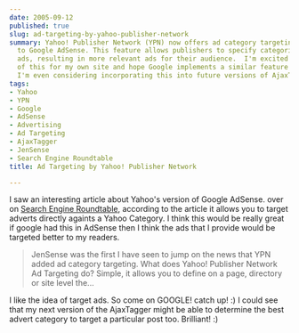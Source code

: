 ```yaml
---
date: 2005-09-12
published: true
slug: ad-targeting-by-yahoo-publisher-network
summary: Yahoo! Publisher Network (YPN) now offers ad category targeting, similar
  to Google AdSense. This feature allows publishers to specify categories for their
  ads, resulting in more relevant ads for their audience.  I'm excited about the potential
  of this for my own site and hope Google implements a similar feature in AdSense.
  I'm even considering incorporating this into future versions of AjaxTagger.
tags:
- Yahoo
- YPN
- Google
- AdSense
- Advertising
- Ad Targeting
- AjaxTagger
- JenSense
- Search Engine Roundtable
title: Ad Targeting by Yahoo! Publisher Network

---
```

I saw an interesting article about  Yahoo's version of Google AdSense. over on [Search Engine Roundtable](http://www.seroundtable.com/archives/002508.html), according to the article it allows you to target adverts directly againts a Yahoo Category.  I think this would be really great if google had this in AdSense then I think the ads that I provide would be targeted better to my readers.<p /><blockquote class="posterous_medium_quote">JenSense was the first I have seen to jump on the news that YPN added ad category targeting. What does Yahoo! Publisher Network Ad Targeting do? Simple, it allows you to define on a page, directory or site level the...
</blockquote>I like the idea of target ads.  So come on GOOGLE! catch up! :)  I could see that my next version of the AjaxTagger might be able to determine the best advert category to target a particular post too.  Brilliant! :)<p />

